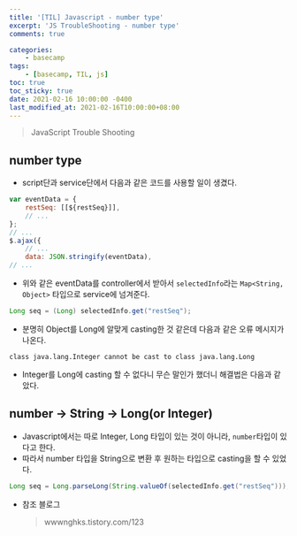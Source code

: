 ```yaml
---
title: '[TIL] Javascript - number type'
excerpt: 'JS TroubleShooting - number type'
comments: true

categories:
    - basecamp
tags:
    - [basecamp, TIL, js]
toc: true
toc_sticky: true
date: 2021-02-16 10:00:00 -0400
last_modified_at: 2021-02-16T10:00:00+08:00
---
```


> JavaScript Trouble Shooting

## number type
- script단과 service단에서 다음과 같은 코드를 사용할 일이 생겼다.

```js
var eventData = {
    restSeq: [[${restSeq}]],
    // ...
};
// ...
$.ajax({
    // ...
    data: JSON.stringify(eventData),
// ...
```

- 위와 같은 eventData를 controller에서 받아서 `selectedInfo`라는 `Map<String, Object>` 타입으로 service에 넘겨준다.

```java
Long seq = (Long) selectedInfo.get("restSeq");
```

- 분명히 Object를 Long에 알맞게 casting한 것 같은데 다음과 같은 오류 메시지가 나온다.

```
class java.lang.Integer cannot be cast to class java.lang.Long
```

- Integer를 Long에 casting 할 수 없다니 무슨 말인가 했더니 해결법은 다음과 같았다.


## number -> String -> Long(or Integer)
- Javascript에서는 따로 Integer, Long 타입이 있는 것이 아니라, `number`타입이 있다고 한다.
- 따라서 number 타입을 String으로 변환 후 원하는 타입으로 casting을 할 수 있었다.

```java
Long seq = Long.parseLong(String.valueOf(selectedInfo.get("restSeq")));
```

- 참조 블로그
  > wwwnghks.tistory.com/123